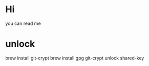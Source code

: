 # Hi
you can read me

# unlock

   brew install git-crypt
   brew install gpg
   git-crypt unlock shared-key
